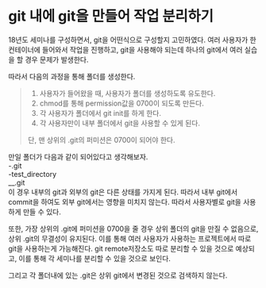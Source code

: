 # git 내에 git을 만들어 작업 분리하기
18년도 세미나를 구성하면서, git을 어떤식으로 구성할지 고민하였다. 여러 사용자가 한 컨테이너에 들어와서 작업을 진행하고, git을 사용해야 되는데 하나의 git에서 여러 실습을 할 경우 문제가 발생한다.

따라서 다음의 과정을 통해 폴더를 생성한다.
> 1. 사용자가 들어왔을 때, 사용자가 폴더를 생성하도록 유도한다.
> 2. chmod를 통해 permission값을 0700이 되도록 만든다.
> 3. 각 사용자가 폴더에서 git init를 하게 한다.
> 4. 각 사용자만이 내부 폴더에서 git을 사용할 수 있게 된다.  
>
> 단, 맨 상위의 .git의 퍼미션은 0700이 되어야 한다.

만일 폴더가 다음과 같이 되어있다고 생각해보자.  
-.git  
-test_directory  
__.git  
이 경우 내부의 git과 외부의 git은 다른 상태를 가지게 된다. 따라서 내부 git에서 commit을 하여도 외부 git에서는 영향을 미치지 않는다. 따라서 사용자별로 git을 사용하게 만들 수 있다.

또한, 가장 상위의 .git에 퍼미션을 0700을 줄 경우 상위 폴더의 git을 만질 수 없음으로, 상위 .git의 무결성이 유지된다. 이를 통해 여러 사용자가 사용하는 프로젝트에서 따로 git을 사용하는게 가능해진다. git remote저장소도 따로 분리할 수 있을 것으로 예상되고, 이를 통해 각 세미나를 분리할 수 있을 것으로 보인다.

그리고 각 폴더내에 있는 .git은 상위 git에서 변경된 것으로 검색하지 않는다.